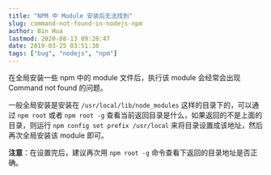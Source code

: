 ```yaml
---
title: "NPM 中 Module 安装后无法找到"
slug: command-not-found-in-nodejs-npm
author: Bin Hua
lastmod: 2020-08-13 09:28:47
date: 2019-03-25 03:51:38
tags: ["bug", "nodejs", "npm"]
---
```


在全局安装一些 npm 中的 module 文件后，执行该 module 会经常会出现 Command not found 的问题。

一般全局安装是安装在 `/usr/local/lib/node_modules` 这样的目录下的，可以通过 `npm root` 或者 `npm root -g` 查看当前返回目录是什么，如果返回的不是上面的目录，则运行 `npm config set prefix /usr/local` 来将目录设置成该地址，然后再次全局安装该 module 即可。

**注意**：在设置完后，建议再次用 `npm root -g` 命令查看下返回的目录地址是否正确。

    